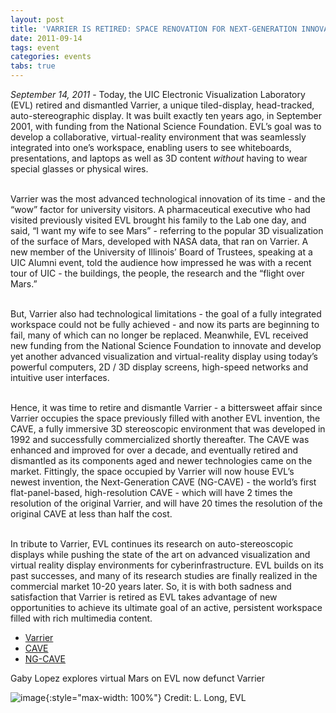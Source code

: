 ```yaml
---
layout: post
title: 'VARRIER IS RETIRED: SPACE RENOVATION FOR NEXT-GENERATION INNOVATION'
date: 2011-09-14
tags: event
categories: events
tabs: true
---
```


<em>September 14, 2011</em> - Today, the UIC Electronic Visualization Laboratory (EVL) retired and dismantled Varrier, a unique tiled-display, head-tracked, auto-stereographic display. It was built exactly ten years ago, in September 2001, with funding from the National Science Foundation. EVL&rsquo;s goal was to develop a collaborative, virtual-reality environment that was seamlessly integrated into one&rsquo;s workspace, enabling users to see whiteboards, presentations, and laptops as well as 3D content *without* having to wear special glasses or physical wires.<br><br>

Varrier was the most advanced technological innovation of its time - and the &ldquo;wow&rdquo; factor for university visitors. A pharmaceutical executive who had visited previously visited EVL brought his family to the Lab one day, and said, &ldquo;I want my wife to see Mars&rdquo; - referring to the popular 3D visualization of the surface of Mars, developed with NASA data, that ran on Varrier. A new member of the University of Illinois&rsquo; Board of Trustees, speaking at a UIC Alumni event, told the audience how impressed he was with a recent tour of UIC - the buildings, the people, the research and the &ldquo;flight over Mars.&rdquo;<br><br>

But, Varrier also had technological limitations - the goal of a fully integrated workspace could not be fully achieved - and now its parts are beginning to fail, many of which can no longer be replaced. Meanwhile, EVL received new funding from the National Science Foundation to innovate and develop yet another advanced visualization and virtual-reality display using today&rsquo;s powerful computers, 2D / 3D display screens, high-speed networks and intuitive user interfaces.<br><br>

Hence, it was time to retire and dismantle Varrier - a bittersweet affair since Varrier occupies the space previously filled with another EVL invention, the CAVE, a fully immersive 3D stereoscopic environment that was developed in 1992 and successfully commercialized shortly thereafter. The CAVE was enhanced and improved for over a decade, and eventually retired and dismantled as its components aged and newer technologies came on the market. Fittingly, the space occupied by Varrier will now house EVL&rsquo;s newest invention, the Next-Generation CAVE (NG-CAVE) - the world&rsquo;s first flat-panel-based, high-resolution CAVE - which will have 2 times the resolution of the original Varrier, and will have 20 times the resolution of the original CAVE at less than half the cost.<br><br>

In tribute to Varrier, EVL continues its research on auto-stereoscopic displays while pushing the state of the art on advanced visualization and virtual reality display environments for cyberinfrastructure. EVL builds on its past successes, and many of its research studies are finally realized in the commercial market 10-20 years later. So, it is with both sadness and satisfaction that Varrier is retired as EVL takes advantage of new opportunities to achieve its ultimate goal of an active, persistent workspace filled with rich multimedia content.<br>
<ul>
<li><a href="http://www.evl.uic.edu/core.php?mod=4&amp;type=1&amp;indi=275">Varrier</a></li>
<li><a href="http://www.evl.uic.edu/core.php?mod=4&amp;type=1&amp;indi=173">CAVE</a></li>
<li><a href="http://www.evl.uic.edu/core.php?mod=4&amp;type=4&amp;indi=699">NG-CAVE</a></li>
</ul>
Gaby Lopez explores virtual Mars on EVL now defunct Varrier

![image](https://www.evl.uic.edu/output/originals/last_day_varrier_smaller.jpg-srcw.jpg){:style="max-width: 100%"}
Credit: L. Long, EVL

